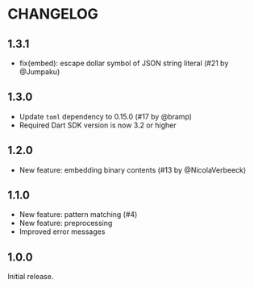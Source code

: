 # CHANGELOG

## 1.3.1

- fix(embed): escape dollar symbol of JSON string literal (#21 by @Jumpaku)

## 1.3.0

- Update `toml` dependency to 0.15.0 (#17 by @bramp)
- Required Dart SDK version is now 3.2 or higher

## 1.2.0

- New feature: embedding binary contents (#13 by @NicolaVerbeeck)

## 1.1.0

- New feature: pattern matching (#4)
- New feature: preprocessing
- Improved error messages

## 1.0.0

Initial release.
